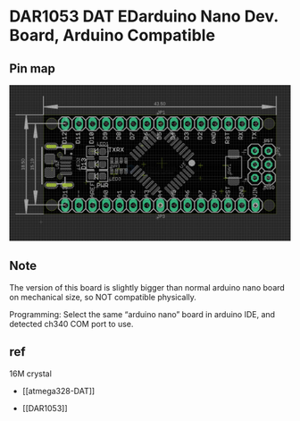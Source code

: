 
# DAR1053 DAT EDarduino Nano Dev. Board, Arduino Compatible

## Pin map 

![](2024-06-18-18-08-02.png)



## Note 

The version of this board is slightly bigger than normal arduino nano board on mechanical size, so NOT compatible physically.

Programming: Select the same “arduino nano” board in arduino IDE, and detected ch340 COM port to use.

## ref 

16M crystal 
- [[atmega328-DAT]]


- [[DAR1053]]